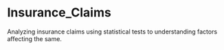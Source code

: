 # Insurance_Claims

Analyzing insurance claims using statistical tests to understanding factors affecting the same.
